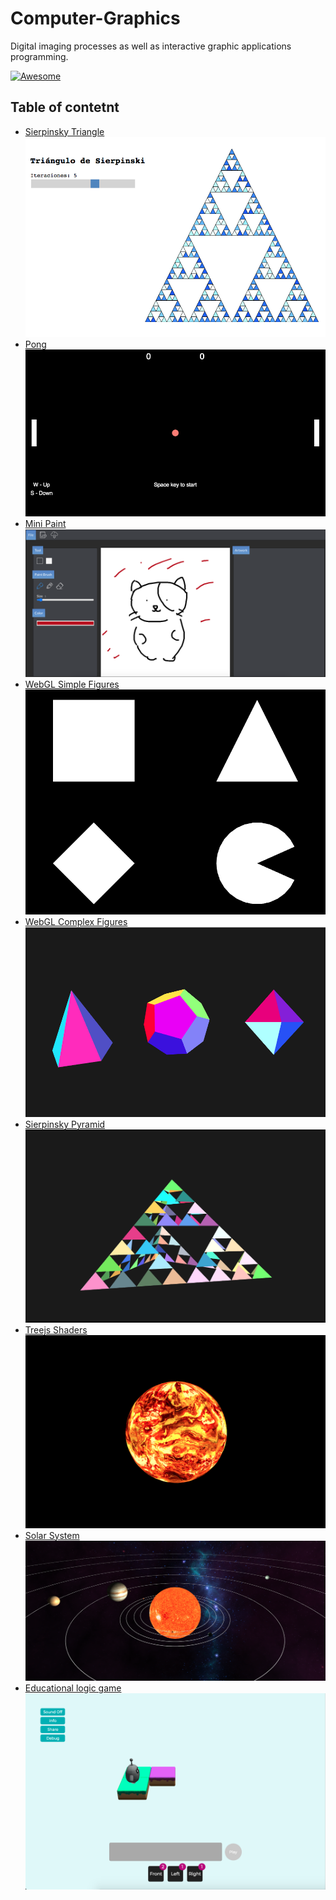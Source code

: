 # Computer-Graphics
Digital imaging processes as well as interactive graphic applications programming.

[![Awesome](https://cdn.rawgit.com/sindresorhus/awesome/d7305f38d29fed78fa85652e3a63e154dd8e8829/media/badge.svg)](https://github.com/wasabeef/awesome-android-ui)

## Table of contetnt
- [Sierpinsky Triangle](SierpinskiTriangle)
![Sierpinski](./Screenshots/sierpinski.png?raw=true "Sierpinski")
- [Pong](Pong)
![Pong](./Screenshots/pong.png?raw=true "Pong")
- [Mini Paint](Paint)
![Paint](./Screenshots/paint.png?raw=true "Paint")
- [WebGL Simple Figures](WebGLSimpleFigures)
![Simple Figures](./Screenshots/simpleFigures.png?raw=true "Simple Figures")
- [WebGL Complex Figures](ComplexFigWebGL)
![Tarea 1](./Screenshots/tarea1.png?raw=true "Tarea 1")
- [Sierpinsky Pyramid](SierpinskyPyramid)
![Sierpinsky Pyramid](./Screenshots/siepinskyPyramid.png?raw=true "Sierpinsky Pyramid")
- [Treejs Shaders](TreeJsScene)
![Three.js Shaders](./Screenshots/threejsShaders.png?raw=true "Three.js Shaders")
- [Solar System](SolarSystem)
![Solar system](./Screenshots/solarSystem.png?raw=true "Solar system")
- [Educational logic game](LogicGame)
![Educational Logic Game](./Screenshots/logicGame.png?raw=true "Paint")